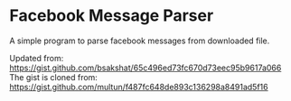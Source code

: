 # Facebook Message Parser
A simple program to parse facebook messages from downloaded file.

Updated from: https://gist.github.com/bsakshat/65c496ed73fc670d73eec95b9617a066
The gist is cloned from: https://gist.github.com/multun/f487fc648de893c136298a8491ad5f16


